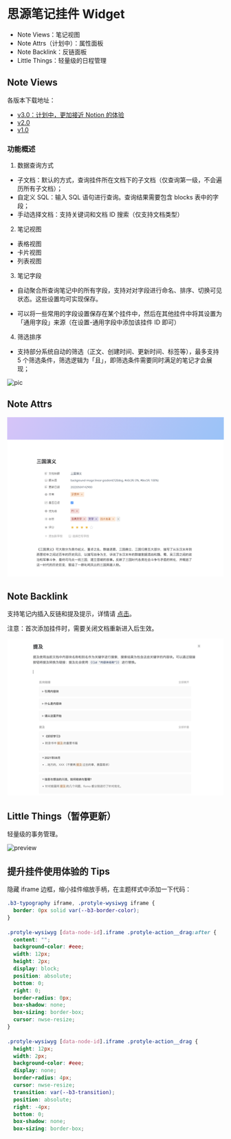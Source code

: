 # 思源笔记挂件 Widget

- Note Views：笔记视图
- Note Attrs（计划中）：属性面板
- Note Backlink：反链面板
- Little Things：轻量级的日程管理

## Note Views

 各版本下载地址：

 - [v3.0：计划中，更加接近 Notion 的体验]()
 - [v2.0](https://github.com/langzhou/note-views-for-siyuan)
 - [v1.0](https://github.com/langzhou/siyuan-note/tree/main/widgets/note-views)

### 功能概述

1. 数据查询方式

- 子文档：默认的方式，查询挂件所在文档下的子文档（仅查询第一级，不会遍历所有子文档）；
- 自定义 SQL：输入 SQL 语句进行查询。查询结果需要包含 blocks 表中的字段；
- 手动选择文档：支持关键词和文档 ID 搜索（仅支持文档类型）

2. 笔记视图

- 表格视图
- 卡片视图
- 列表视图

3. 笔记字段

- 自动聚合所查询笔记中的所有字段，支持对对字段进行命名、排序、切换可见状态。这些设置均可实现保存。

- 可以将一些常用的字段设置保存在某个挂件中，然后在其他挂件中将其设置为「通用字段」来源（在设置-通用字段中添加该挂件 ID 即可）

4. 筛选排序

- 支持部分系统自动的筛选（正文、创建时间、更新时间、标签等），最多支持 5 个筛选条件，筛选逻辑为「且」，即筛选条件需要同时满足的笔记才会展现；

![pic](https://cdn.jsdelivr.net/gh/langzhou/note-views-for-siyuan/preview.png)

## Note Attrs

![preview](https://raw.githubusercontent.com/langzhou/siyuan-note/main/widgets/note-attrs/preview/note-attrs.png) 

## Note Backlink

支持笔记内插入反链和提及提示，详情请 [点击](https://github.com/langzhou/siyuan-note/tree/main/widgets/note-backlink)。

注意：首次添加挂件时，需要关闭文档重新进入后生效。

![preview](https://raw.githubusercontent.com/langzhou/siyuan-note/main/widgets/note-backlink/preview.png) 


## Little Things（暂停更新）

轻量级的事务管理。

![preview](https://raw.githubusercontent.com/langzhou/siyuan-note/main/widgets/little-things/preview.png) 



## 提升挂件使用体验的 Tips

隐藏 iframe 边框，缩小挂件缩放手柄，在主题样式中添加一下代码：

```css
.b3-typography iframe, .protyle-wysiwyg iframe {
  border: 0px solid var(--b3-border-color);
}

.protyle-wysiwyg [data-node-id].iframe .protyle-action__drag:after {
  content: "";
  background-color: #eee;
  width: 12px;
  height: 2px;
  display: block;
  position: absolute;
  bottom: 0;
  right: 0;
  border-radius: 0px;
  box-shadow: none;
  box-sizing: border-box;
  cursor: nwse-resize;
}

.protyle-wysiwyg [data-node-id].iframe .protyle-action__drag {
  height: 12px;
  width: 2px;
  background-color: #eee;
  display: none;
  border-radius: 4px;
  cursor: nwse-resize;
  transition: var(--b3-transition);
  position: absolute;
  right: -4px;
  bottom: 0;
  box-shadow: none;
  box-sizing: border-box;
```